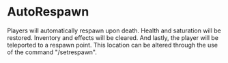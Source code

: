 # AutoRespawn
Players will automatically respawn upon death. Health and saturation will be restored. Inventory and effects will be cleared. And lastly, the player will be teleported to a respawn point. This location can be altered through the use of the command "/setrespawn".

